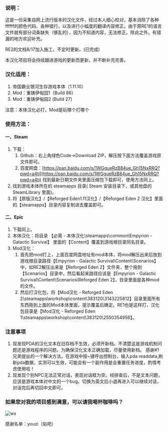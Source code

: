 ### 说明：

这是一份采集自网上流行版本的汉化文件，经过本人细心校对，基本消除了各种ffffff的颜色代码、各种错行，以及进行小幅度的翻译内容修正。由于原RE1的语言文件就有部分词条缺失（够乱的），因为不知道内容，无法修正。除此之外，有错漏的地方欢迎补充。

RE2的文档8/17加入施工，不定时更新。(已完成)

本汉化项目将会持续跟进游戏的更新而更新，并不断补充完善。

### 汉化适用：

1. 帝国霸业银河生存游戏本体（1.11.10）
2. Mod：重铸伊甸园1（Build 86）
3. Mod：重铸伊甸园2 (Build 27)

注意：本体汉化必打，Mod是玩哪个打哪个

### 使用方法：

#### 一、Steam

1. 下载：
   1. Github：右上角绿色Code→Download ZIP，解压按下面方法覆盖游戏原文件即可。
   2. 百度网盘：[https://pan.baidu.com/s/1WGgueRzB84ue_Gh15NxRRQ?pwd=a4ti](https://pan.baidu.com/s/1WGgueRzB84ue_Gh15NxRRQ?pwd=a4ti) 找到最新日期文件夹里面压缩包下载即可，使用方法同上。
2. 找到游戏本体所在的 steamapps 目录( Steam 安装目录下，或其他盘的 SteamLibrary 里面)。
3. 将【原版汉化】/【Reforged Eden1.11汉化】/【Reforged Eden 2 汉化】里面的【steamapps】目录内容复制进去覆盖即可。

#### 二、Epic

1. 下载同上。
2. 本体汉化：将目录 【必需 - 本体汉化\steamapps\common\Empyrion - Galactic Survival】 里面的【Content】覆盖到游戏根目录同名目录。
3. Mod汉化：
   1. 首先把mod打上，上面百度网盘地址有mod本体，将mod解压出来后放到游戏根目录路径【Empyrion - Galactic Survival\Content\Scenarios】中，如RE2解压出来是【Reforged Eden 2】文件夹，整个拖到【Scenarios】目录中，然后看起来路径应该是【Empyrion - Galactic Survival\Content\Scenarios\Reforged Eden 2】，目录里面是各种mod的文件。
   2. 然后打汉化包，将【Mod汉化 - Reforged Eden 2\steamapps\workshop\content\\383120\\3143225812】目录里面所有东西拖到上面的Mod本体里面，提示覆盖后确定。RE1也是这样打，汉化包目录是【Mod汉化 - Reforged Eden 1\steamapps\workshop\content\\383120\\2550354956】。

### 注意事项

1. 现发现PDA的汉化文本在旧存档不生效，必须开新档。不清楚这是游戏机制问题还是游戏程序的问题。为确保汉化文本正确加载，尽量使用新档。
感谢#1兄弟提出的一个解决方法，在游戏中按~键呼出控制台，输入pda readdata,刷新pda数据，实测可以生效，可能会有一个副作用是会重置任务进度，酌情考虑使用哈！
2. 现发现个别NPC无法正常对话，表现对话框为空。经排查后，不是文本问题，应该是游戏本体对中文的一个bug。切换为英文后小退再进入可以继续对话，对话完后再切回中文即可。

### 如果您对我的项目感到满意，可以请我喝杯咖啡吗？
![wx](https://github.com/user-attachments/assets/947e69d0-9305-4431-abc5-40bbddf29d87)

感谢名单：youzi（贴吧）